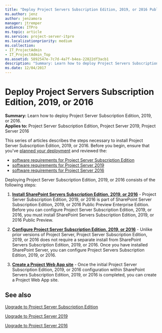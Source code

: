 ```yaml
---
title: "Deploy Project Servers Subscription Edition, 2019, or 2016 Public Preview"
ms.author: jenz
author: jenzamora
manager: jtremper
audience: ITPro
ms.topic: article
ms.service: project-server-itpro
ms.localizationpriority: medium
ms.collection:
- IT_ProjectAdmin
- IT_ProjectAdmin_Top
ms.assetid: 5892547e-7c7d-4a7f-b4ea-22822df3acb1
description: "Summary: Learn how to deploy Project Servers Subscription Edition, 2019, or 2016 Public Preview."
ms.date: 12/04/2017
---
```


# Deploy Project Servers Subscription Edition, 2019, or 2016

 **Summary:** Learn how to deploy Project Server Subscription Edition, 2019, or 2016.<br/>
**Applies to:** Project Server Subscription Edition, Project Server 2019, Project Server 2016
  
This series of articles describes the steps necessary to install Project Server Subscription Edition, 2019, or 2016. Before you begin, ensure that you've [planned your deployment](plan-for-project-server-2016.md) and reviewed the:

- [software requirements for Project Server Subscription Edition](software-requirements-project-server-subscription-edition.md)
- [software requirements for Project Server 2019](software-requirements-for-project-server-2019.md)
- [software requirements for Project Server 2016](software-requirements-for-project-server-2016.md)
  
Deploying Project Server Subscription Edition, 2019, or 2016 consists of the following steps:
  
1. **[Install SharePoint Servers Subscription Edition, 2019, or 2016](/sharepoint/install/install-for-sharepoint-server-2019)** - Project Server Subscription Edition, 2019, or 2016 is part of SharePoint Server Subscription Edition, 2019, or 2016 Public Preview Enterprise Edition. Before you can configure Project Server Subscription Edition, 2019, or 2016, you must install SharePoint Servers Subscription Edition, 2019, or 2016 Public Preview.

2. **[Configure Project Server Subscription Edition, 2019, or 2016](install-and-configure-project-server-2016.md)** - Unlike prior versions of Project Server, Project Server Subscription Edition, 2019, or 2016 does not require a separate install from SharePoint Servers Subscription Edition, 2019, or 2016. Once you have installed SharePoint Server, you can configure Project Servers Subscription Edition, 2019, or 2016.

3. **[Create a Project Web App site](deploy-project-web-app.md)** - Once the initial Project Server Subscription Edition, 2019, or 2016 configuration within SharePoint Servers Subscription Edition, 2019, or 2016 is completed, you can create a Project Web App site.

## See also

[Upgrade to Project Server Subscription Edition](upgrade-project-server-subscription-edition.md)

[Upgrade to Project Server 2019](upgrade-to-project-server-2019.md)

[Upgrade to Project Server 2016](upgrade-to-project-server-2016.md)
